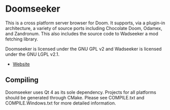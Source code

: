 Doomseeker
==========

This is a cross platform server browser for Doom.  It supports, via a plugin-in
architecture, a variety of source ports including Chocolate Doom, Odamex, and
Zandronum.  This also includes the source code to Wadseeker a mod fetching
library.

Doomseeker is licensed under the GNU GPL v2 and Wadseeker is licensed under the
GNU LGPL v2.1.

* [Website](https://doomseeker.drdteam.org)

Compiling
---------

Doomseeker uses Qt 4 as its sole dependency.  Projects for all platforms should
be generated through CMake.  Please see COMPILE.txt and COMPILE.Windows.txt for
more detailed information.
